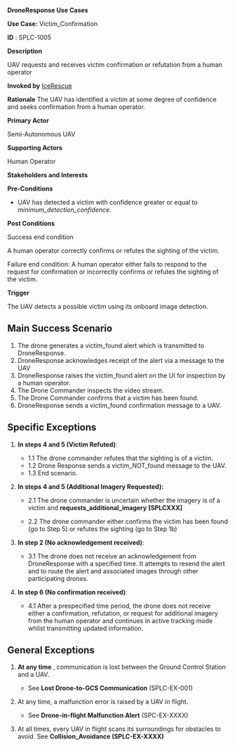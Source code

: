 **DroneResponse Use Cases**

**Use Case:** Victim_Confirmation

**ID** : SPLC-1005

**Description**

UAV requests and receives victim confirmation or refutation from a human operator

**Invoked by**
[IceRescue](../IceRescue.md)

**Rationale**
The UAV has identified a victim at some degree of confidence and seeks confirmation from a human operator.

**Primary Actor**

Semi-Autonomous UAV

**Supporting Actors**

Human Operator

**Stakeholders and Interests**

**Pre-Conditions**

- UAV has detected a victim with confidence greater or equal to _minimum\_detection\_confidence._

**Post Conditions**

Success end condition

A human operator correctly confirms or refutes the sighting of the victim.

Failure end condition:
 A human operator either fails to respond to the request for confirmation or incorrectly confirms or refutes the sighting of the victim.

**Trigger**

The UAV detects a possible victim using its onboard image detection.

## Main Success Scenario

1. The drone generates a victim\_found alert which is transmitted to DroneResponse.
2. DroneResponse acknowledges receipt of the alert via a message to the UAV
3. DroneResponse raises the victim\_found alert on the UI for inspection by a human operator.
4. The Drone Commander inspects the video stream.
5. The Drone Commander confirms that a victim has been found.
6. DroneResponse sends a victim\_found confirmation message to a UAV.

## Specific Exceptions

1. **In steps 4 and 5 (Victim Refuted)**:

   * 1.1 The drone commander refutes that the sighting is of a victim.
   * 1.2 Drone Response sends a victim\_NOT\_found message to the UAV.
   * 1.3 End scenario.

2. **In steps 4 and 5 (Additional Imagery Requested):**

   * 2.1 The drone commander is uncertain whether the imagery is of a victim and **requests\_additional\_imagery** **[SPLCXXX]**

   * 2.2 The drone commander either confirms the victim has been found (go to Step 5) or refutes the sighting (go to Step 1b)

3. **In step 2 (No acknowledgement received)**:

   * 3.1 The drone does not receive an acknowledgement from DroneResponse with a specified time. It attempts to resend the alert and to route the alert and associated images through other participating drones.

4. **In step 6 (No confirmation received)**:

   * 4.1 After a prespecified time period, the drone does not receive either a confirmation, refutation, or request for additional imagery from the human operator and continues in active tracking mode whilst transmitting updated information.

## General Exceptions

1. **At any time** , communication is lost between the Ground Control Station and a UAV.

   * See **Lost Drone-to-GCS Communication** (SPLC-EX-001)

2. At any time, a malfunction error is raised by a UAV in flight.
   * See **Drone-in-flight Malfunction Alert** (SPC-EX-XXXX)

3. At all times, every UAV in flight scans its surroundings for obstacles to avoid. See **Collision\_Avoidance (SPLC-EX-XXXX)**
